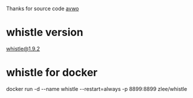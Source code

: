 Thanks for source code
[avwo](https://github.com/avwo/whistle)

# whistle version
whistle@1.9.2
# whistle for docker
docker run -d --name whistle --restart=always -p 8899:8899 zlee/whistle
